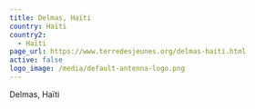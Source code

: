 ```yaml
---
title: Delmas, Haïti
country: Haïti
country2:
  - Haïti
page_url: https://www.terredesjeunes.org/delmas-haiti.html
active: false
logo_image: /media/default-antenna-logo.png
---
```

Delmas, Haïti